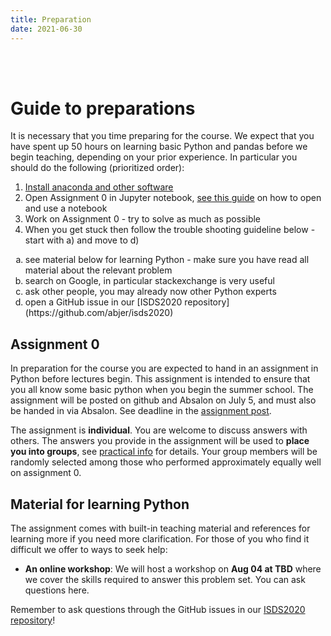 ```yaml
---
title: Preparation
date: 2021-06-30
---
```



<br><br>
# Guide to preparations
It is necessary that you time preparing for the course. We expect that you have spent up 50 hours on learning basic Python and pandas before we begin teaching, depending on your prior experience. In particular you should do the following (prioritized order):

1. [Install anaconda and other software](/isds2020/post/install/)
2. Open Assignment 0 in Jupyter notebook, [see this guide](https://www.codecademy.com/articles/how-to-use-jupyter-notebooks) on how to open and use a notebook
3. Work on Assignment 0 - try to solve as much as possible
4. When you get stuck then follow the trouble shooting guideline below - start with a) and move to d)
  <ol type="a">
    <li>see material below for learning Python - make sure you have read all material about the relevant problem</li>
    <li>search on Google, in particular stackexchange is very useful</li>
    <li>ask other people, you may already now other Python experts</li>
    <li>open a GitHub issue in our [ISDS2020 repository](https://github.com/abjer/isds2020)</li>
    </ol>


## Assignment 0
In preparation for the course you are expected to hand in an assignment in Python before lectures begin. This assignment is intended to ensure that you all know some basic python when you begin the summer school.
The assignment will be posted on github and Absalon on July 5, and must also be handed in via Absalon. See deadline in the [assignment post](/isds2020/post/assignment/).

The assignment is **individual**. You are welcome to discuss answers with others. The answers you provide in the assignment will be used to **place you into groups**, see [practical info](/isds2020/page/practical/) for details. Your
group members will be randomly selected among those who performed approximately equally well on assignment 0.


## Material for learning Python

The assignment comes with built-in teaching material and references for learning more if you need more clarification. For those of you who find it difficult we offer to ways to seek help:
- **An online workshop**: We will host a workshop on **Aug 04 at TBD** where we cover the skills required to answer this problem set. You can ask questions here.

Remember to ask questions through the GitHub issues in our [ISDS2020 repository](https://github.com/abjer/isds2020/issues)!
